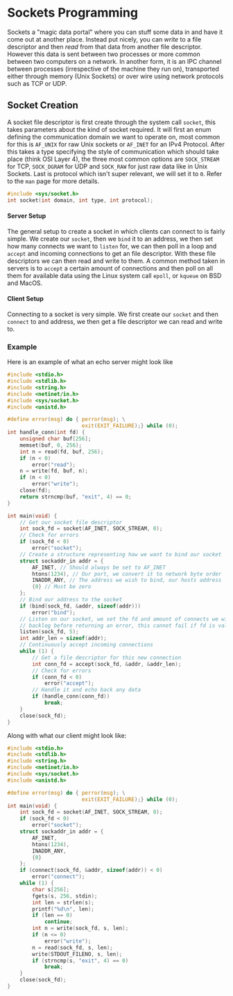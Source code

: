 # Sockets Programming
Sockets a "magic data portal" where you can stuff some data in and have it come out at another place. Instead put nicely, you can _write_ to a file descriptor and then _read_ from that data from another file descriptor. However this data is sent between two processes or more common between two computers on a network. In another form, it is an IPC channel between processes (irrespective of the machine they run on), transported either through memory (Unix Sockets) or over wire using network protocols such as TCP or UDP.

## Socket Creation
A socket file descriptor is first create through the system call `socket`, this takes parameters about the kind of socket required. It will first an enum defining the communication domain we want to operate on, most common for this is `AF_UNIX` for raw Unix sockets or `AF_INET` for an IPv4 Protocol. After this takes a type specifying the style of communication which should take place (think OSI Layer 4), the three most common options are `SOCK_STREAM` for TCP, `SOCK_DGRAM` for UDP and `SOCK_RAW` for just raw data like in Unix Sockets. Last is protocol which isn't super relevant, we will set it to `0`. Refer to the `man` page for more details.

```c
#include <sys/socket.h>
int socket(int domain, int type, int protocol);
```

#### Server Setup
The general setup to create a socket in which clients can connect to is fairly simple. We create our `socket`, then we `bind` it to an address, we then set how many connects we want to `listen` for, we can then poll in a loop and `accept` and incoming connections to get an file descriptor. With these file descriptors we can then read and write to them. A common method taken in servers is to `accept` a certain amount of connections and then poll on all them for available data using the Linux system call `epoll`, or `kqueue` on BSD and MacOS.

#### Client Setup
Connecting to a socket is very simple. We first create our `socket` and then `connect` to and address, we then get a file descriptor we can read and write to.

### Example
Here is an example of what an echo server might look like
```c
#include <stdio.h>
#include <stdlib.h>
#include <string.h>
#include <netinet/in.h>
#include <sys/socket.h>
#include <unistd.h>

#define error(msg) do { perror(msg); \
                        exit(EXIT_FAILURE);} while (0);
int handle_conn(int fd) {
	unsigned char buf[256];
	memset(buf, 0, 256);
	int n = read(fd, buf, 256);
	if (n < 0)
		error("read");
	n = write(fd, buf, n);
	if (n < 0)
		error("write");
	close(fd);
	return strncmp(buf, "exit", 4) == 0;
}

int main(void) {
	// Get our socket file descriptor
	int sock_fd = socket(AF_INET, SOCK_STREAM, 0);
	// Check for errors
	if (sock_fd < 0)
		error("socket");
	// Create a structure representing how we want to bind our socket
	struct sockaddr_in addr = {
		AF_INET, // Should always be set to AF_INET
		htons(1234), // Our port, we convert it to network byte order
		INADDR_ANY, // The address we wish to bind, our hosts address
		{0} // Must be zero
	};
	// Bind our address to the socket
	if (bind(sock_fd, &addr, sizeof(addr)))
		error("bind");
	// Listen on our socket, we set the fd and amount of connects we will
	// backlog before returning an error, this cannot fail if fd is valid
	listen(sock_fd, 5);
	int addr_len = sizeof(addr);
	// Continuously accept incoming connections
	while (1) {
		// Get a file descriptor for this new connection
		int conn_fd = accept(sock_fd, &addr, &addr_len);
		// Check for errors
		if (conn_fd < 0)
			error("accept");
		// Handle it and echo back any data
		if (handle_conn(conn_fd))
			break;
	}
	close(sock_fd);
}
```
Along with what our client might look like:
```c
#include <stdio.h>
#include <stdlib.h>
#include <string.h>
#include <netinet/in.h>
#include <sys/socket.h>
#include <unistd.h>

#define error(msg) do { perror(msg); \
                        exit(EXIT_FAILURE);} while (0);
int main(void) {
	int sock_fd = socket(AF_INET, SOCK_STREAM, 0);
	if (sock_fd < 0)
		error("socket");
	struct sockaddr_in addr = {
		AF_INET,
		htons(1234),
		INADDR_ANY,
		{0}
	};
	if (connect(sock_fd, &addr, sizeof(addr)) < 0)
		error("connect");
	while (1) {
		char s[256];
		fgets(s, 256, stdin);
		int len = strlen(s);
		printf("%d\n", len);
		if (len == 0)
			continue;
		int n = write(sock_fd, s, len);
		if (n <= 0)
			error("write");
		n = read(sock_fd, s, len);
		write(STDOUT_FILENO, s, len);
		if (strncmp(s, "exit", 4) == 0)
			break;
	}
	close(sock_fd);
}
```